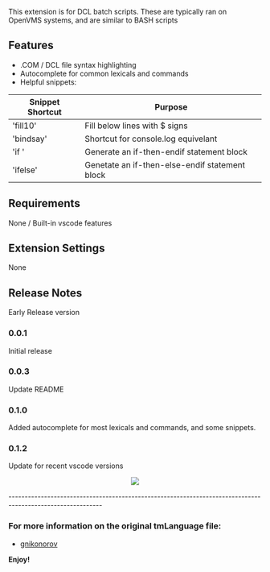 
This extension is for DCL batch scripts. These are typically ran on OpenVMS systems, and are similar to BASH scripts

## Features

- .COM / DCL file syntax highlighting
- Autocomplete for common lexicals and commands
- Helpful snippets: 

  
Snippet Shortcut      | Purpose
--------------------- | -------------
'fill10'              | Fill below lines with $ signs
'bindsay'             | Shortcut for console.log equivelant
'if '                 | Generate an if-then-endif statement block
'ifelse'              | Genetate an if-then-else-endif statement block

## Requirements

None / Built-in vscode features

## Extension Settings

None

## Release Notes

Early Release version

### 0.0.1

Initial release

### 0.0.3

Update README

### 0.1.0

Added autocomplete for most lexicals and commands, and some snippets.

### 0.1.2

Update for recent vscode versions

<p align="center">
  <img src="https://raw.githubusercontent.com/tomesparon/OpenVMS-DCL-VSCODE-Lang-Support/master/images/code.png">
</p>
-----------------------------------------------------------------------------------------------------------

### For more information on the original tmLanguage file:

* [gnikonorov](https://github.com/gnikonorov/OpenVMS-DCL-Sublime-Lang-Support)

**Enjoy!**
